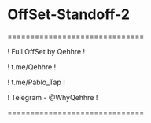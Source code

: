 # OffSet-Standoff-2
==============================

! Full OffSet by Qehhre !

! t.me/Qehhre !

! t.me/Pablo_Tap !

! Telegram - @WhyQehhre !

==============================
